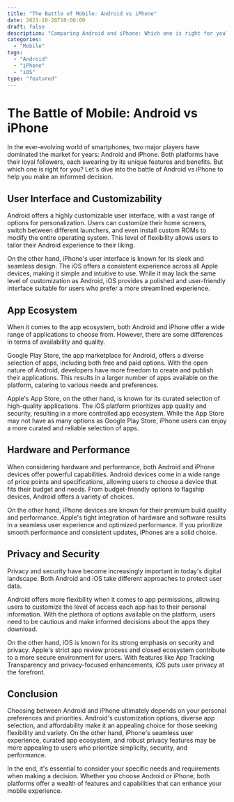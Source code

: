 ```yaml
--- 
title: "The Battle of Mobile: Android vs iPhone"
date: 2021-10-28T10:00:00
draft: false
description: "Comparing Android and iPhone: Which one is right for you?"
categories: 
  - "Mobile"
tags: 
  - "Android"
  - "iPhone"
  - "iOS"
type: "featured"
--- 
```


# The Battle of Mobile: Android vs iPhone

In the ever-evolving world of smartphones, two major players have dominated the market for years: Android and iPhone. Both platforms have their loyal followers, each swearing by its unique features and benefits. But which one is right for you? Let's dive into the battle of Android vs iPhone to help you make an informed decision.

## User Interface and Customizability

Android offers a highly customizable user interface, with a vast range of options for personalization. Users can customize their home screens, switch between different launchers, and even install custom ROMs to modify the entire operating system. This level of flexibility allows users to tailor their Android experience to their liking.

On the other hand, iPhone's user interface is known for its sleek and seamless design. The iOS offers a consistent experience across all Apple devices, making it simple and intuitive to use. While it may lack the same level of customization as Android, iOS provides a polished and user-friendly interface suitable for users who prefer a more streamlined experience.

## App Ecosystem

When it comes to the app ecosystem, both Android and iPhone offer a wide range of applications to choose from. However, there are some differences in terms of availability and quality.

Google Play Store, the app marketplace for Android, offers a diverse selection of apps, including both free and paid options. With the open nature of Android, developers have more freedom to create and publish their applications. This results in a larger number of apps available on the platform, catering to various needs and preferences.

Apple's App Store, on the other hand, is known for its curated selection of high-quality applications. The iOS platform prioritizes app quality and security, resulting in a more controlled app ecosystem. While the App Store may not have as many options as Google Play Store, iPhone users can enjoy a more curated and reliable selection of apps.

## Hardware and Performance

When considering hardware and performance, both Android and iPhone devices offer powerful capabilities. Android devices come in a wide range of price points and specifications, allowing users to choose a device that fits their budget and needs. From budget-friendly options to flagship devices, Android offers a variety of choices.

On the other hand, iPhone devices are known for their premium build quality and performance. Apple's tight integration of hardware and software results in a seamless user experience and optimized performance. If you prioritize smooth performance and consistent updates, iPhones are a solid choice.

## Privacy and Security

Privacy and security have become increasingly important in today's digital landscape. Both Android and iOS take different approaches to protect user data.

Android offers more flexibility when it comes to app permissions, allowing users to customize the level of access each app has to their personal information. With the plethora of options available on the platform, users need to be cautious and make informed decisions about the apps they download.

On the other hand, iOS is known for its strong emphasis on security and privacy. Apple's strict app review process and closed ecosystem contribute to a more secure environment for users. With features like App Tracking Transparency and privacy-focused enhancements, iOS puts user privacy at the forefront.

## Conclusion

Choosing between Android and iPhone ultimately depends on your personal preferences and priorities. Android's customization options, diverse app selection, and affordability make it an appealing choice for those seeking flexibility and variety. On the other hand, iPhone's seamless user experience, curated app ecosystem, and robust privacy features may be more appealing to users who prioritize simplicity, security, and performance.

In the end, it's essential to consider your specific needs and requirements when making a decision. Whether you choose Android or iPhone, both platforms offer a wealth of features and capabilities that can enhance your mobile experience.
